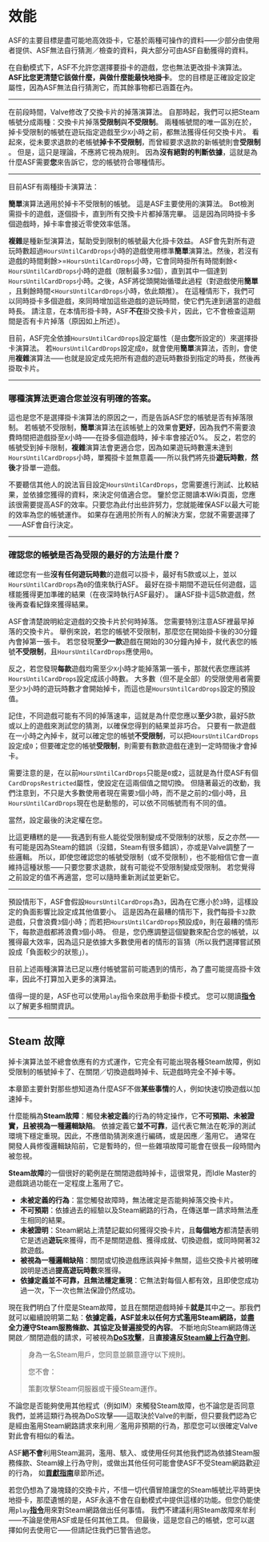 # 效能

ASF的主要目標是盡可能地高效掛卡，它基於兩種可操作的資料⸺少部分由使用者提供、ASF無法自行猜測／檢查的資料，與大部分可由ASF自動獲得的資料。

在自動模式下，ASF不允許您選擇要掛卡的遊戲，您也無法更改掛卡演算法。 **ASF比您更清楚它該做什麼，與做什麼能最快地掛卡**&#8203;。 您的目標是正確設定設定屬性，因為ASF無法自行猜測它，而其餘事物都已涵蓋在內。

---

在前段時間，Valve修改了交換卡片的掉落演算法。 自那時起，我們可以把Steam帳號分成兩種：交換卡片掉落&#8203;**受限制**&#8203;與&#8203;**不受限制**&#8203;。 兩種帳號間的唯一區別在於，掉卡受限制的帳號在遊玩指定遊戲至少&#8203;`X`&#8203;小時之前，都無法獲得任何交換卡片。 看起來，從未要求退款的老帳號&#8203;**掉卡不受限制**&#8203;，而曾經要求退款的新帳號則會&#8203;**受限制**&#8203;。 但是，這只是理論，不應將它視為規則。 因為&#8203;**沒有絕對的判斷依據**&#8203;，這就是為什麼ASF需要&#8203;**您**&#8203;來告訴它，您的帳號符合哪種情形。

---

目前ASF有兩種掛卡演算法：

**簡單**&#8203;演算法適用於掉卡不受限制的帳號。 這是ASF主要使用的演算法。 Bot檢測需掛卡的遊戲，逐個掛卡，直到所有交換卡片都掉落完畢。 這是因為同時掛卡多個遊戲時，掉卡率會接近零使效率低落。

**複雜**&#8203;是種新型演算法，幫助受到限制的帳號最大化掛卡效益。 ASF會先對所有遊玩時數超過&#8203;`HoursUntilCardDrops`&#8203;小時的遊戲使用標準&#8203;**簡單**&#8203;演算法。然後，若沒有遊戲的時間剩餘>= &#8203;`HoursUntilCardDrops`&#8203;小時，它會同時掛所有時間剩餘< &#8203;`HoursUntilCardDrops`&#8203;小時的遊戲（限制最多&#8203;`32`&#8203;個），直到其中一個達到&#8203;`HoursUntilCardDrops`&#8203;小時。之後，ASF將從頭開始循環此過程（對遊戲使用&#8203;**簡單**&#8203;，且剩餘時間< &#8203;`HoursUntilCardDrops`&#8203;小時，依此類推）。 在這種情形下，我們可以同時掛卡多個遊戲，來同時增加這些遊戲的遊玩時間，使它們先達到適當的遊戲時長。 請注意，在本情形掛卡時，ASF&#8203;**不在**&#8203;掛交換卡片，因此，它不會檢查這期間是否有卡片掉落（原因如上所述）。

目前，ASF完全依據&#8203;`HoursUntilCardDrops`&#8203;設定屬性（是由&#8203;**您**&#8203;所設定的）來選擇掛卡演算法。 若&#8203;`HoursUntilCardDrops`&#8203;設定成&#8203;`0`&#8203;，就會使用&#8203;**簡單**&#8203;演算法，否則，會使用&#8203;**複雜**&#8203;演算法⸺也就是設定成先把所有遊戲的遊玩時數掛到指定的時長，然後再掛取卡片。

---

### **哪種演算法更適合您並沒有明確的答案**&#8203;。

這也是您不是選擇掛卡演算法的原因之一，而是告訴ASF您的帳號是否有掉落限制。 若帳號不受限制，&#8203;**簡單**&#8203;演算法在該帳號上的效果會&#8203;**更好**&#8203;，因為我們不需要浪費時間把遊戲掛至&#8203;`X`&#8203;小時⸺在掛多個遊戲時，掉卡率會接近0%。 反之，若您的帳號受到掉卡限制，&#8203;**複雜**&#8203;演算法會更適合您，因為如果遊玩時數還未達到&#8203;`HoursUntilCardDrops`&#8203;小時，單獨掛卡並無意義⸺所以我們將先掛&#8203;**遊玩時數**&#8203;，&#8203;**然後**&#8203;才掛單一遊戲。

不要聽信其他人的說法盲目設定&#8203;`HoursUntilCardDrops`&#8203;，您需要進行測試、比較結果，並依據您獲得的資料，來決定何值適合您。 鑒於您正閱讀本Wiki頁面，您應該很需要提高ASF的效率。只要您為此付出些許努力，您就能確保ASF以最大可能的效率為您的帳號運作。 如果存在適用於所有人的解決方案，您就不需要選擇了⸺ASF會自行決定。

---

### 確認您的帳號是否為受限的最好的方法是什麼？

確認您有一些&#8203;**沒有任何遊玩時數**&#8203;的遊戲可以掛卡，最好有5款或以上，並以&#8203;`HoursUntilCardDrops`&#8203;為&#8203;`0`&#8203;的值來執行ASF。 最好在掛卡期間不遊玩任何遊戲，這樣能獲得更加準確的結果（在夜深時執行ASF最好）。 讓ASF掛卡這5款遊戲，然後再查看紀錄來獲得結果。

ASF會清楚說明給定遊戲的交換卡片於何時掉落。 您需要特別注意ASF裡最早掉落的交換卡片。 舉例來說，若您的帳號不受限制，那麼您在開始掛卡後的30分鐘內會掉第一張卡。 若您發現&#8203;**至少一款**&#8203;遊戲在開始的30分鐘內掉卡，就代表您的帳號&#8203;**不受限制**&#8203;，且&#8203;`HoursUntilCardDrops`&#8203;應使用&#8203;`0`&#8203;。

反之，若您發現&#8203;**每款**&#8203;遊戲均需至少&#8203;`X`&#8203;小時才能掉落第一張卡，那就代表您應該將&#8203;`HoursUntilCardDrops`&#8203;設定成該小時數。 大多數（但不是全部）的受限使用者需要至少&#8203;`3`&#8203;小時的遊玩時數才會開始掉卡，而這也是&#8203;`HoursUntilCardDrops`&#8203;設定的預設值。

記住，不同遊戲可能有不同的掉落速率，這就是為什麼您應以&#8203;**至少**&#8203;3款，最好5款或以上的遊戲來測試您的猜測，以確保您得到的結果並非巧合。 只要有一款遊戲在一小時之內掉卡，就可以確定您的帳號&#8203;**不受限制**&#8203;，可以把&#8203;`HoursUntilCardDrops`&#8203;設定成&#8203;`0`&#8203;；但要確定您的帳號&#8203;**受限制**&#8203;，則需要有數款遊戲在達到一定時間後才會掉卡。

需要注意的是，在以前&#8203;`HoursUntilCardDrops`&#8203;只能是&#8203;`0`&#8203;或&#8203;`2`&#8203;，這就是為什麼ASF有個&#8203;`CardDropsRestricted`&#8203;屬性，使設定在這兩個值之間切換。 但隨著最近的改動，我們注意到，不只是大多數使用者現在需要&#8203;`3`&#8203;個小時，而不是之前的&#8203;`2`&#8203;個小時，且&#8203;`HoursUntilCardDrops`&#8203;現在也是動態的，可以依不同帳號而有不同的值。

當然，設定最後的決定權在您。

比這更糟糕的是⸺我遇到有些人能從受限制變成不受限制的狀態，反之亦然⸺有可能是因為Steam的錯誤（沒錯，Steam有很多錯誤），亦或是Valve調整了一些邏輯。 所以，即使您確認您的帳號受限制（或不受限制），也不能相信它會一直維持這種狀態⸺只要您要求退款，就有可能從不受限制變成受限制。 若您覺得之前設定的值不再適當，您可以隨時重新測試並更新它。

---

預設情形下，ASF會假設&#8203;`HoursUntilCardDrops`&#8203;為`3`&#8203;，因為在它應小於&#8203;`3`&#8203;時，這樣設定的負面影響比設定成其他值要小。 這是因為在最糟的情形下，我們每掛卡&#8203;`32`&#8203;款遊戲，只會浪費&#8203;`3`&#8203;個小時；而若把&#8203;`HoursUntilCardDrops`&#8203;預設成&#8203;`0`&#8203;，則在最糟的情形下，每款遊戲都將浪費&#8203;`3`&#8203;個小時。 但是，您仍應調整這個變數來配合您的帳號，以獲得最大效率，因為這只是依據大多數使用者的情形的盲猜（所以我們選擇嘗試預設成「負面較少的狀態」）。

目前上述兩種演算法已足以應付帳號當前可能遇到的情形，為了盡可能提高掛卡效率，因此不打算加入更多的演算法。

值得一提的是，ASF也可以使用&#8203;`play`&#8203;指令來啟用手動掛卡模式。 您可以閱讀&#8203;**[指令](https://github.com/JustArchiNET/ArchiSteamFarm/wiki/Commands-zh-TW)**&#8203;以了解更多相關資訊。

---

## Steam 故障

掉卡演算法並不總會依應有的方式運作，它完全有可能出現各種Steam故障，例如受限制的帳號掉卡了、在關閉／切換遊戲時掉卡、玩遊戲時完全不掉卡等。

本章節主要針對那些想知道為什麼ASF不做&#8203;**某些事情**&#8203;的人，例如快速切換遊戲以加速掉卡。

什麼能稱為&#8203;**Steam故障**&#8203;：觸發&#8203;**未被定義**&#8203;的行為的特定操作，它&#8203;**不可預期、未被證實，且被視為一種邏輯缺陷**&#8203;。 依據定義它&#8203;**並不可靠**&#8203;，這代表它無法在乾淨的測試環境下穩定重現。因此，不應借助猜測來進行編碼，或是因應／濫用它。 通常在開發人員修復邏輯缺陷前，它是暫時的，但一些雜項故障可能會在很長一段時間內被忽視。

**Steam故障**&#8203;的一個很好的範例是在關閉遊戲時掉卡，這很常見，而Idle Master的遊戲跳過功能在一定程度上濫用了它。

- **未被定義的行為**&#8203;：當您觸發故障時，無法確定是否能夠掉落交換卡片。
- **不可預期**&#8203;：依據過去的經驗以及Steam網路的行為，在傳送單一請求時無法產生相同的結果。
- **未被證明**&#8203;：Steam網站上清楚記載如何獲得交換卡片，且&#8203;**每個地方**&#8203;都清楚表明它是透過&#8203;**遊玩**&#8203;來獲得，而不是關閉遊戲、獲得成就、切換遊戲，或同時開著32款遊戲。
- **被視為一種邏輯缺陷**&#8203;：關閉或切換遊戲應該與掉卡無關，這些交換卡片被明確說明是透過&#8203;**提高遊玩時數**&#8203;來獲得。
- **依據定義並不可靠，且無法穩定重現**&#8203;：它無法對每個人都有效，且即使您成功過一次，下一次也無法保證仍然成功。

現在我們明白了什麼是Steam故障，並且在關閉遊戲時掉卡&#8203;**就是**&#8203;其中之一。那我們就可以繼續說明第二點：&#8203;**依據定義，ASF並未以任何方式濫用Steam網路，並盡全力遵守Steam服務條款、其協定及普遍接受的內容**&#8203;。 不斷地向Steam網路傳送開啟／關閉遊戲的請求，可被視為&#8203;**[DoS攻擊](https://zh.wikipedia.org/zh-tw/阻斷服務攻擊)**&#8203;，且&#8203;**直接違反&#8203;[Steam線上行為守則](https://store.steampowered.com/online_conduct/?l=tchinese)**&#8203;。

> 身為一名Steam用戶，您同意並願意遵守以下規則。
> 
> 您不會：
> 
> 策劃攻擊Steam伺服器或干擾Steam運作。

不論您是否能夠使用其他程式（例如IM）來觸發Steam故障，也不論您是否同意我們，並將這類行為視為DoS攻擊⸺這取決於Valve的判斷，但只要我們認為它是經由濫用Steam網路請求來利用／濫用非預期的行為，那麼您可以很確定Valve對此會有相似的看法。

ASF&#8203;**絕不會**&#8203;利用Steam漏洞，濫用、駭入、或使用任何其他我們認為依據Steam服務條款、Steam線上行為守則，或做出其他任何可能會使ASF不受Steam網路歡迎的行為， 如&#8203;**[貢獻指南](https://github.com/JustArchiNET/ArchiSteamFarm/blob/main/.github/CONTRIBUTING.md)**&#8203;章節所述。

若您仍想為了幾塊錢的交換卡片，不惜一切代價冒險讓您的Steam帳號比平時更快地掛卡，那麼遺憾的是，ASF永遠不會在自動模式中提供這樣的功能。但您仍能使用&#8203;`play`&#8203;**[指令](https://github.com/JustArchiNET/ArchiSteamFarm/wiki/Commands-zh-TW)**&#8203;用來對Steam網路做出任何事情。 我們不建議利用Steam故障來牟利⸺不論是使用ASF或是任何其他工具。 但最後，這是您自己的帳號，您可以選擇如何去使用它⸺但請記住我們已警告過您。